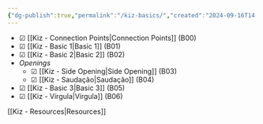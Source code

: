 ```yaml
---
{"dg-publish":true,"permalink":"/kiz-basics/","created":"2024-09-16T14:35:28.929-04:00","updated":"2024-09-25T15:25:54.000-04:00"}
---
```




- ☑ [[Kiz - Connection Points\|Connection Points]] (B00)
- ☑ [[Kiz - Basic 1\|Basic 1]] (B01)
- ☑ [[Kiz - Basic 2\|Basic 2]] (B02)
- *Openings*
	- ☑ [[Kiz - Side Opening\|Side Opening]] (B03)
	- ☑ [[Kiz - Saudação\|Saudação]] (B04)
- ☑ [[Kiz - Basic 3\|Basic 3]] (B05)
- ☑ [[Kiz - Vírgula\|Vírgula]] (B06)

[[Kiz - Resources\|Resources]]
